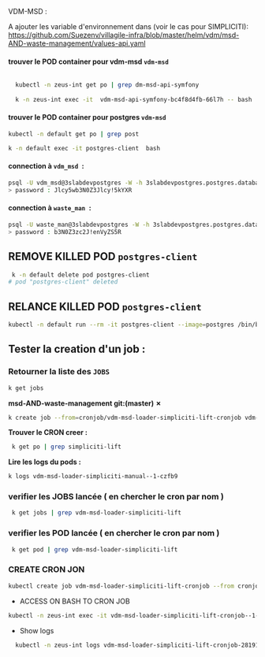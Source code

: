 VDM-MSD :  

A ajouter les variable d'environnement dans (voir le cas pour SIMPLICITI): 
https://github.com/Suezenv/villagile-infra/blob/master/helm/vdm/msd-AND-waste-management/values-api.yaml

#### trouver le POD container pour vdm-msd `vdm-msd`

```bash

  kubectl -n zeus-int get po | grep dm-msd-api-symfony
  
  k -n zeus-int exec -it  vdm-msd-api-symfony-bc4f8d4fb-66l7h -- bash

```

#### trouver le POD container pour postgres `vdm-msd`

```bash
kubectl -n default get po | grep post

k -n default exec -it postgres-client  bash
```

#### connection à `vdm_msd `: 

```bash
psql -U vdm_msd@3slabdevpostgres -W -h 3slabdevpostgres.postgres.database.azure.com vdm_msd 
> password : Jlcy5wb3N0Z3Jlcy!5kYXR
```

#### connection à `waste_man `: 

```bash
psql -U waste_man@3slabdevpostgres -W -h 3slabdevpostgres.postgres.database.azure.com waste_man
> password : b3N0Z3zc2J!enVyZS5R
```

## REMOVE KILLED POD ``postgres-client``

```bash 
 k -n default delete pod postgres-client
# pod "postgres-client" deleted
```

## RELANCE KILLED POD ``postgres-client``

```bash 
kubectl -n default run --rm -it postgres-client --image=postgres /bin/bash
```


## Tester la creation d'un job : 

### Retourner la liste des `JOBS`

```bash
k get jobs
```

**msd-AND-waste-management git:(master) ✗**

```bash
k create job --from=cronjob/vdm-msd-loader-simpliciti-lift-cronjob vdm-msd-loader-simpliciti-manual
```

**Trouver le CRON creer :**

```bash
 k get po | grep simpliciti-lift
```

**Lire les logs du pods :**

```bash
k logs vdm-msd-loader-simpliciti-manual--1-czfb9
```

### verifier les JOBS lancée ( en chercher le cron par nom )

```bash
 k get jobs | grep vdm-msd-loader-simpliciti-lift
```

### verifier les POD lancée ( en chercher le cron par nom )

```bash
 k get pod | grep vdm-msd-loader-simpliciti-lift
```

### CREATE CRON JON 

```bash
kubectl create job vdm-msd-loader-simpliciti-lift-cronjob --from cronjob/vdm-msd-loader-simpliciti-lift-cronjob --dry-run=client -o json | jq '.spec.template.spec.containers[0] += { command:["tail","-f","/dev/null"] }' | kubectl create -f -
```

- ACCESS ON BASH TO CRON JOB

```bash
kubectl -n zeus-int exec -it vdm-msd-loader-simpliciti-lift-cronjob--1-b4zsc /bin/bash
```

- Show logs

```bash
  kubectl -n zeus-int logs vdm-msd-loader-simpliciti-lift-cronjob-28191525--1-s22bl
```
